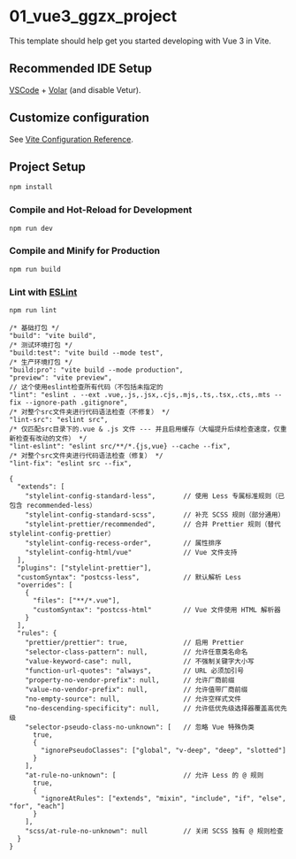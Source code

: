 # 01_vue3_ggzx_project

This template should help get you started developing with Vue 3 in Vite.

## Recommended IDE Setup

[VSCode](https://code.visualstudio.com/) + [Volar](https://marketplace.visualstudio.com/items?itemName=Vue.volar) (and disable Vetur).

## Customize configuration

See [Vite Configuration Reference](https://vite.dev/config/).

## Project Setup

```sh
npm install
```

### Compile and Hot-Reload for Development

```sh
npm run dev
```

### Compile and Minify for Production

```sh
npm run build
```

### Lint with [ESLint](https://eslint.org/)

```sh
npm run lint
```

```
/* 基础打包 */
"build": "vite build",
/* 测试环境打包 */
"build:test": "vite build --mode test",
/* 生产环境打包 */
"build:pro": "vite build --mode production",
"preview": "vite preview",
// 这个使用eslint检查所有代码（不包括未指定的
"lint": "eslint . --ext .vue,.js,.jsx,.cjs,.mjs,.ts,.tsx,.cts,.mts --fix --ignore-path .gitignore",
/* 对整个src文件夹进行代码语法检查（不修复） */
"lint-src": "eslint src",
/* 仅匹配src目录下的.vue & .js 文件 --- 并且启用缓存（大幅提升后续检查速度，仅重新检查有改动的文件） */
"lint-eslint": "eslint src/**/*.{js,vue} --cache --fix",
/* 对整个src文件夹进行代码语法检查（修复） */
"lint-fix": "eslint src --fix",
```

```
{
  "extends": [
    "stylelint-config-standard-less",       // 使用 Less 专属标准规则（已包含 recommended-less）
    "stylelint-config-standard-scss",       // 补充 SCSS 规则（部分通用）
    "stylelint-prettier/recommended",       // 合并 Prettier 规则（替代 stylelint-config-prettier）
    "stylelint-config-recess-order",        // 属性排序
    "stylelint-config-html/vue"             // Vue 文件支持
  ],
  "plugins": ["stylelint-prettier"],
  "customSyntax": "postcss-less",           // 默认解析 Less
  "overrides": [
    {
      "files": ["**/*.vue"],
      "customSyntax": "postcss-html"        // Vue 文件使用 HTML 解析器
    }
  ],
  "rules": {
    "prettier/prettier": true,              // 启用 Prettier
    "selector-class-pattern": null,         // 允许任意类名命名
    "value-keyword-case": null,             // 不强制关键字大小写
    "function-url-quotes": "always",        // URL 必须加引号
    "property-no-vendor-prefix": null,      // 允许厂商前缀
    "value-no-vendor-prefix": null,         // 允许值带厂商前缀
    "no-empty-source": null,                // 允许空样式文件
    "no-descending-specificity": null,      // 允许低优先级选择器覆盖高优先级
    "selector-pseudo-class-no-unknown": [   // 忽略 Vue 特殊伪类
      true,
      {
        "ignorePseudoClasses": ["global", "v-deep", "deep", "slotted"]
      }
    ],
    "at-rule-no-unknown": [                 // 允许 Less 的 @ 规则
      true,
      {
        "ignoreAtRules": ["extends", "mixin", "include", "if", "else", "for", "each"]
      }
    ],
    "scss/at-rule-no-unknown": null         // 关闭 SCSS 独有 @ 规则检查
  }
}
```